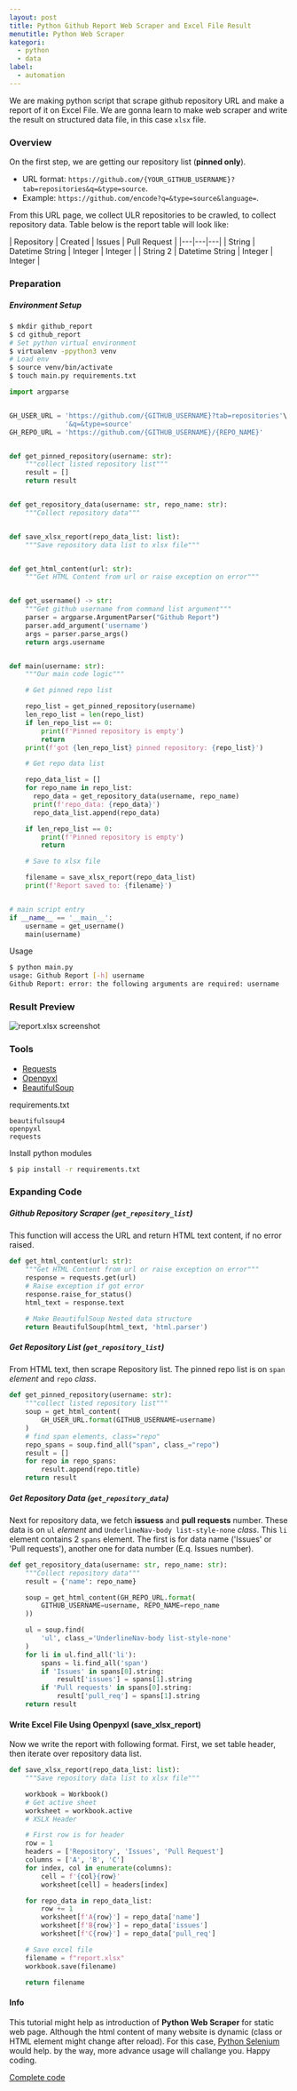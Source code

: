 ```yaml
---
layout: post
title: Python Github Report Web Scraper and Excel File Result
menutitle: Python Web Scraper
kategori:
  - python
  - data
label:
  - automation
---
```



We are making python script that scrape github repository URL and make a report of it on Excel File.
We are gonna learn to make web scraper and write the result on structured data file, in this case `xlsx` file.

<!--more-->


### Overview

On the first step, we are getting our repository list (__pinned only__).

 - URL format: `https://github.com/{YOUR_GITHUB_USERNAME}?tab=repositories&q=&type=source`.
 - Example: `https://github.com/encode?q=&type=source&language=`.

From this URL page, we collect ULR repositories to be crawled, to collect repository data. Table below is the report table will look like:

| Repository | Created | Issues | Pull Request |
|---|---|---|
| String | Datetime String | Integer | Integer |
| String 2 | Datetime String | Integer | Integer |



### Preparation

##### Environment Setup

```bash
$ mkdir github_report
$ cd github_report
# Set python virtual environment
$ virtualenv -ppython3 venv
# Load env
$ source venv/bin/activate
$ touch main.py requirements.txt
```

```python
import argparse


GH_USER_URL = 'https://github.com/{GITHUB_USERNAME}?tab=repositories'\
              '&q=&type=source'
GH_REPO_URL = 'https://github.com/{GITHUB_USERNAME}/{REPO_NAME}'


def get_pinned_repository(username: str):
    """collect listed repository list"""
    result = []
    return result


def get_repository_data(username: str, repo_name: str):
    """Collect repository data"""


def save_xlsx_report(repo_data_list: list):
    """Save repository data list to xlsx file"""


def get_html_content(url: str):
    """Get HTML Content from url or raise exception on error"""


def get_username() -> str:
    """Get github username from command list argument"""
    parser = argparse.ArgumentParser("Github Report")
    parser.add_argument('username')
    args = parser.parse_args()
    return args.username


def main(username: str):
    """Our main code logic"""

    # Get pinned repo list

    repo_list = get_pinned_repository(username)
    len_repo_list = len(repo_list)
    if len_repo_list == 0:
        print(f'Pinned repository is empty')
        return
    print(f'got {len_repo_list} pinned repository: {repo_list}')

    # Get repo data list

    repo_data_list = []
    for repo_name in repo_list:
      repo_data = get_repository_data(username, repo_name)
      print(f'repo_data: {repo_data}')
      repo_data_list.append(repo_data)

    if len_repo_list == 0:
        print(f'Pinned repository is empty')
        return

    # Save to xlsx file

    filename = save_xlsx_report(repo_data_list)
    print(f'Report saved to: {filename}')


# main script entry
if __name__ == '__main__':
    username = get_username()
    main(username)
```

Usage
```bash
$ python main.py 
usage: Github Report [-h] username
Github Report: error: the following arguments are required: username
```


### Result Preview

![report.xlsx screenshot](/assets/imgs/blog/openpyxl-report-result.png)


### Tools

 - [Requests](https://requests.readthedocs.io/en/master/)
 - [Openpyxl](https://openpyxl.readthedocs.io/)
 - [BeautifulSoup](https://www.crummy.com/software/BeautifulSoup/bs4/doc/)

requirements.txt
```
beautifulsoup4
openpyxl
requests
```

Install python modules
```bash
$ pip install -r requirements.txt
``` 


### Expanding Code


##### Github Repository Scraper (`get_repository_list`)


This function will access the URL and return HTML text content, if no error raised.

```python
def get_html_content(url: str):
    """Get HTML Content from url or raise exception on error"""
    response = requests.get(url)
    # Raise exception if got error
    response.raise_for_status()
    html_text = response.text

    # Make BeautifulSoup Nested data structure
    return BeautifulSoup(html_text, 'html.parser')
```

##### Get Repository List (`get_repository_list`)

From HTML text, then scrape Repository list. 
The pinned repo list is on `span` _element_ and `repo` _class_.

```python
def get_pinned_repository(username: str):
    """collect listed repository list"""
    soup = get_html_content(
        GH_USER_URL.format(GITHUB_USERNAME=username)
    )
    # find span elements, class="repo"
    repo_spans = soup.find_all("span", class_="repo")
    result = []
    for repo in repo_spans:
        result.append(repo.title)
    return result
```

##### Get Repository Data (`get_repository_data`)

Next for repository data, we fetch __issuess__ and __pull requests__ number.
These data is on `ul` _element_ and `UnderlineNav-body list-style-none` _class_. This `li` element contains 2 `spans` element. The first is for data name ('Issues' or 'Pull requests'), another one for data number (E.q. Issues number).


```python
def get_repository_data(username: str, repo_name: str):
    """Collect repository data"""
    result = {'name': repo_name}

    soup = get_html_content(GH_REPO_URL.format(
        GITHUB_USERNAME=username, REPO_NAME=repo_name
    ))

    ul = soup.find(
        'ul', class_='UnderlineNav-body list-style-none'
    )
    for li in ul.find_all('li'):
        spans = li.find_all('span')
        if 'Issues' in spans[0].string:
            result['issues'] = spans[1].string
        if 'Pull requests' in spans[0].string:
            result['pull_req'] = spans[1].string
    return result
```


#### Write Excel File Using Openpyxl (save_xlsx_report)

Now we write the report with following format.
First, we set table header, then iterate over repository data list.

```python
def save_xlsx_report(repo_data_list: list):
    """Save repository data list to xlsx file"""

    workbook = Workbook()
    # Get active sheet
    worksheet = workbook.active
    # XSLX Header

    # First row is for header
    row = 1
    headers = ['Repository', 'Issues', 'Pull Request']
    columns = ['A', 'B', 'C']
    for index, col in enumerate(columns):
        cell = f'{col}{row}'
        worksheet[cell] = headers[index]

    for repo_data in repo_data_list:
        row += 1
        worksheet[f'A{row}'] = repo_data['name']
        worksheet[f'B{row}'] = repo_data['issues']
        worksheet[f'C{row}'] = repo_data['pull_req']

    # Save excel file
    filename = f"report.xlsx"
    workbook.save(filename)

    return filename
```


#### Info

This tutorial might help as introduction of **Python Web Scraper** for static web page.
Although the html content of many website is dynamic (class or HTML element might change after reload).
For this case, [Python Selenium](https://selenium-python.readthedocs.io/) would help. by the way, more advance usage will challange you.
Happy coding.


[Complete code](https://github.com/GulaAren/GulaAren.github.io/tree/master/code/github_report)

